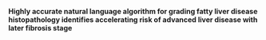 **Highly accurate natural language algorithm for grading fatty liver disease histopathology identifies accelerating risk of advanced liver disease with later fibrosis stage**
